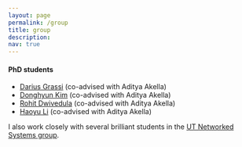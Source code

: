 ```yaml
---
layout: page
permalink: /group
title: group
description:  
nav: true
---
```


#### PhD students
* [Darius Grassi](https://www.linkedin.com/in/darius-grassi/) (co-advised with Aditya Akella)
* [Donghyun Kim](https://donghyun-kim.com/) (co-advised with Aditya Akella)
* [Rohit Dwivedula](https://dwivedula.dev/) (co-advised with Aditya Akella)
* [Haoyu Li](https://lihy0529.github.io/) (co-advised with Aditya Akella)

I also work closely with several brilliant students in the [UT Networked Systems group](https://utns.cs.utexas.edu/).
